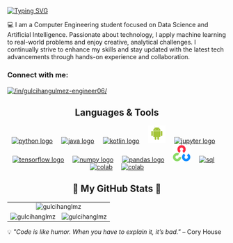 [![Typing SVG](https://readme-typing-svg.demolab.com?font=Fira+Code&size=28&pause=1000&color=007BFF&center=true&vCenter=true&width=435&lines=Hi+✋🏻+I'm+Gülcihan)](https://git.io/typing-svg)

💻 I am a Computer Engineering student focused on Data Science and Artificial Intelligence. Passionate about technology, I apply machine learning to real-world problems and enjoy creative, analytical challenges. I continually strive to enhance my skills and stay updated with the latest tech advancements through hands-on experience and collaboration.

</h4>

<h3 align="left">Connect with me:</h3>
<p align="left">
  <a href="https://linkedin.com/in/gülcihan-gülmez-engineer06" target="blank">
    <img align="center" src="https://raw.githubusercontent.com/rahuldkjain/github-profile-readme-generator/master/src/images/icons/Social/linked-in-alt.svg" alt="/in/gulcihangulmez-engineer06/" height="30" width="40" />
  </a>
</p>

  
<!-- Tech Stack -->
<h2 align="center">Languages & Tools</h2>

<div align="center">
  <a href="#"><img src="https://cdn.jsdelivr.net/gh/devicons/devicon/icons/python/python-original.svg" height="40" alt="python logo" /></a>
  <img width="12" />
  <a href="#"><img src="https://cdn.jsdelivr.net/gh/devicons/devicon/icons/java/java-original.svg" height="40" alt="java logo" /></a>
  <img width="12" />
  <a href="#"><img src="https://www.vectorlogo.zone/logos/kotlinlang/kotlinlang-icon.svg" height="40" alt="kotlin logo" /></a>
  <img width="12" />
  <a href="#"><img src="https://raw.githubusercontent.com/devicons/devicon/master/icons/android/android-original-wordmark.svg" height="40" alt="android" /></a>
  <img width="12" />
  <a href="#"><img src="https://cdn.jsdelivr.net/gh/devicons/devicon/icons/jupyter/jupyter-original.svg" height="40" alt="jupyter logo" /></a>
  <img width="12" />
  <a href="#"><img src="https://www.vectorlogo.zone/logos/tensorflow/tensorflow-icon.svg" height="40" alt="tensorflow logo" /></a>
  <img width="12" />
  <a href="#"><img src="https://cdn.jsdelivr.net/gh/devicons/devicon/icons/numpy/numpy-original.svg" height="40" alt="numpy logo" /></a>
  <img width="12" />
  <a href="#"><img src="https://cdn.jsdelivr.net/gh/devicons/devicon/icons/pandas/pandas-original.svg" height="40" alt="pandas logo" /></a>
  <img width="12" />
  <a href="#"><img src="https://raw.githubusercontent.com/devicons/devicon/master/icons/opencv/opencv-original.svg" height="40" alt="opencv" /></a>
  <img width="12" />
  <a href="#"><img src="https://github.com/Gulciha-n/Gulciha-n/assets/120305183/280c2bd9-6a68-4a2f-a1f8-949673a57f25" height="40" alt="sql" /></a>
  <img width="12" />
  <a href="#"><img src="https://github.com/Gulciha-n/Gulciha-n/assets/120305183/d9da1899-0a7d-4a92-9047-1709cdce442f" height="40" alt="colab" /></a>
  <img width="12" />
  <a href="#"><img src="https://cdn.prod.website-files.com/646dd1f1a3703e451ba81ecc/64777c3e071ec953437e6950_logo.svg" height="40" alt="colab" /></a>
</div>

<h2 align="center">🚀 My GitHub Stats 🚀</h2>
<table>
  <tr>
    <td colspan="2" align="center">
      <img src="https://github-readme-streak-stats.herokuapp.com/?user=gulcihanglmz&theme=custom&background=0d1b2a&ring=00b4d8&fire=90e0ef&currStreakLabel=caf0f8&currStreakNum=caf0f8&sideNums=00b4d8&sideLabels=90e0ef&dates=caf0f8&stroke=00b4d8" alt="gulcihanglmz" />
    </td>
  </tr>
  <tr>
    <td>
      <img src="https://github-readme-stats.vercel.app/api?username=gulcihanglmz&show_icons=true&locale=en&bg_color=0d1b2a&title_color=00b4d8&text_color=caf0f8&icon_color=90e0ef" alt="gulcihanglmz" />
    </td>
    <td>
<img src="https://github-readme-stats.vercel.app/api/top-langs?username=gulcihanglmz&show_icons=true&locale=en&layout=donut&langs_count=20&bg_color=0d1b2a&title_color=00b4d8&text_color=caf0f8&icon_color=90e0ef" alt="gulcihanglmz" />
  </tr>
</table>

💡 *"Code is like humor. When you have to explain it, it’s bad."* – Cory House
